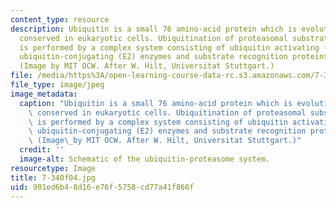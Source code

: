 ```yaml
---
content_type: resource
description: Ubiquitin is a small 76 amino-acid protein which is evolutionarily highly
  conserved in eukaryotic cells. Ubiquitination of proteasomal substrate proteins
  is performed by a complex system consisting of ubiquitin activating (E1) enzymes,
  ubiquitin-conjugating (E2) enzymes and substrate recognition proteins (E3 enzymes).
  (Image by MIT OCW. After W. Hilt, Universitat Stuttgart.)
file: /media/https%3A/open-learning-course-data-rc.s3.amazonaws.com/7-340-ubiquitination-the-proteasome-and-human-disease-fall-2004/901ed6b48d16e76f5758cd77a41f866f_7-340f04.jpg
file_type: image/jpeg
image_metadata:
  caption: "Ubiquitin is a small 76 amino-acid protein which is evolutionarily highly\
    \ conserved in eukaryotic cells. Ubiquitination of proteasomal substrate proteins\
    \ is performed by a complex system consisting of ubiquitin activating (E1) enzymes,\
    \ ubiquitin-conjugating (E2) enzymes and substrate recognition proteins (E3 enzymes).\
    \ (Image\_by MIT OCW. After W. Hilt, Universitat Stuttgart.)"
  credit: ''
  image-alt: Schematic of the ubiquitin-proteasome system.
resourcetype: Image
title: 7-340f04.jpg
uid: 901ed6b4-8d16-e76f-5758-cd77a41f866f
---
```

